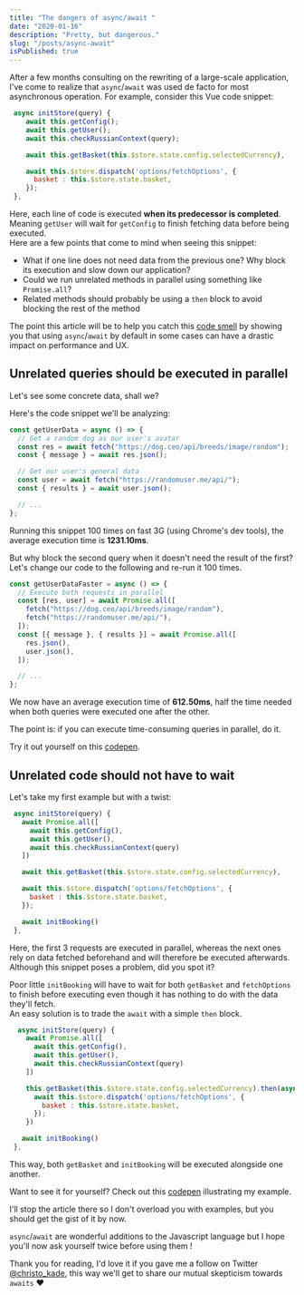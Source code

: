 ```yaml
---
title: "The dangers of async/await "
date: "2020-01-16"
description: "Pretty, but dangerous."
slug: "/posts/async-await"
isPublished: true
---
```


After a few months consulting on the rewriting of a large-scale application, I've come to realize that `async`/`await` was used de facto for most asynchronous operation. For example, consider this Vue code snippet:

```javascript
 async initStore(query) {
    await this.getConfig();
    await this.getUser();
    await this.checkRussianContext(query);

    await this.getBasket(this.$store.state.config.selectedCurrency),

    await this.$store.dispatch('options/fetchOptions', {
      basket : this.$store.state.basket,
    });
 },
```

Here, each line of code is executed **when its predecessor is completed**. Meaning `getUser` will wait for `getConfig` to finish fetching data before being executed.  
Here are a few points that come to mind when seeing this snippet:

- What if one line does not need data from the previous one? Why block its execution and slow down our application?
- Could we run unrelated methods in parallel using something like `Promise.all`?
- Related methods should probably be using a `then` block to avoid blocking the rest of the method

The point this article will be to help you catch this [code smell](https://en.wikipedia.org/wiki/Code_smell) by showing you that using `async`/`await` by default in some cases can have a drastic impact on performance and UX.

## Unrelated queries should be executed in parallel

Let's see some concrete data, shall we?

Here's the code snippet we'll be analyzing:

```javascript
const getUserData = async () => {
  // Get a random dog as our user's avatar
  const res = await fetch("https://dog.ceo/api/breeds/image/random");
  const { message } = await res.json();

  // Get our user's general data
  const user = await fetch("https://randomuser.me/api/");
  const { results } = await user.json();

  // ...
};
```

Running this snippet 100 times on fast 3G (using Chrome's dev tools), the average execution time is **1231.10ms**.

But why block the second query when it doesn't need the result of the first? Let's change our code to the following and re-run it 100 times.

```javascript
const getUserDataFaster = async () => {
  // Execute both requests in parallel
  const [res, user] = await Promise.all([
    fetch("https://dog.ceo/api/breeds/image/random"),
    fetch("https://randomuser.me/api/"),
  ]);
  const [{ message }, { results }] = await Promise.all([
    res.json(),
    user.json(),
  ]);

  // ...
};
```

We now have an average execution time of **612.50ms**, half the time needed when both queries were executed one after the other.

The point is: if you can execute time-consuming queries in parallel, do it.

Try it out yourself on this [codepen](https://codepen.io/christopherkade/pen/bGNjMeP?editors=1010).

## Unrelated code should not have to wait

Let's take my first example but with a twist:

```javascript
 async initStore(query) {
   await Promise.all([
     await this.getConfig(),
     await this.getUser(),
     await this.checkRussianContext(query)
   ])

   await this.getBasket(this.$store.state.config.selectedCurrency),

   await this.$store.dispatch('options/fetchOptions', {
     basket : this.$store.state.basket,
   });

   await initBooking()
 },
```

Here, the first 3 requests are executed in parallel, whereas the next ones rely on data fetched beforehand and will therefore be executed afterwards. Although this snippet poses a problem, did you spot it?

Poor little `initBooking` will have to wait for both `getBasket` and `fetchOptions` to finish before executing even though it has nothing to do with the data they'll fetch.  
An easy solution is to trade the `await` with a simple `then` block.

```javascript
  async initStore(query) {
    await Promise.all([
      await this.getConfig(),
      await this.getUser(),
      await this.checkRussianContext(query)
    ])

    this.getBasket(this.$store.state.config.selectedCurrency).then(async () => {
      await this.$store.dispatch('options/fetchOptions', {
        basket : this.$store.state.basket,
      });
    })

   await initBooking()
 },
```

This way, both `getBasket` and `initBooking` will be executed alongside one another.

Want to see it for yourself? Check out this [codepen](https://codepen.io/christopherkade/pen/BayOZqV?editors=0010) illustrating my example.

I'll stop the article there so I don't overload you with examples, but you should get the gist of it by now.

`async`/`await` are wonderful additions to the Javascript language but I hope you'll now ask yourself twice before using them !

Thank you for reading, I'd love it if you gave me a follow on Twitter [@christo_kade](https://twitter.com/christo_kade), this way we'll get to share our mutual skepticism towards `awaits` ❤️
